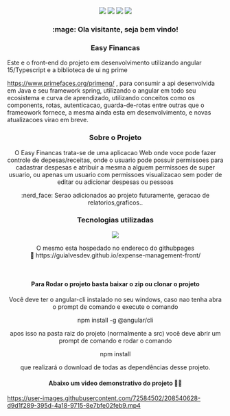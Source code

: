 
<div align="center" >
<img src="https://img.shields.io/badge/Angular-DD0031?style=for-the-badge&logo=angular&logoColor=white"/>
<img src="https://img.shields.io/badge/vscode-%2300f.svg?style=for-the-badge&logo=mysql&logoColor=white"/>
<img src="https://img.shields.io/badge/Microsoft_Azure-0089D6?style=for-the-badge&logo=microsoft-azure&logoColor=white"/>
<img src="https://img.shields.io/badge/TypeScript-007ACC?style=for-the-badge&logo=typescript&logoColor=white"/>
</div>


<h3 align="center">:mage: Ola visitante, seja bem vindo!<h3>


<h3 align="center">Easy Financas</h3>

<p>Este e o front-end do projeto em desenvolvimento utilizando angular 15/Typescript e a biblioteca de ui ng prime

https://www.primefaces.org/primeng/ , para consumir a api desenvolvida em Java e seu framework spring, utilizando o angular em todo seu ecosistema e curva de aprendizado, utilizando conceitos como os components, rotas, autenticacao, guarda-de-rotas entre outras que o frameowork fornece, a mesma ainda esta em desenvolvimento, e novas atualizacoes virao em breve.<p>

<h3 align="center">Sobre o Projeto</h3>
<p align="center">O Easy Financas trata-se de uma aplicacao Web onde voce pode fazer controle de depesas/receitas, onde o usuario pode possuir permissoes para cadastrar despesas e atribuir a mesma a alguem permissoes de super usuario, ou apenas um usuario com permissoes  visualizacao sem poder de editar ou adicionar despesas ou pessoas</p>

<p align="center" >:nerd_face: Serao adicionados ao projeto futuramente, geracao de relatorios,graficos..</p>

<h3 align="center">Tecnologias utilizadas </h3>
<p align="center">
  <a href="https://skillicons.dev">
    <img src="https://skillicons.dev/icons?i=angular,vscode,git,ts,html,css" />
  </a>
</p>


<p align="center">O mesmo esta hospedado no endereco do githubpages <br> 🚀
https://guialvesdev.github.io/expense-management-front/</p><br>


<h4 align="center">Para Rodar o projeto basta baixar o zip ou clonar o projeto</h4>

<p align="center">Você deve ter o angular-cli instalado no seu windows, caso nao tenha abra o prompt de comando e execute o comando</p>
<p align="center">npm install -g @angular/cli </p>

<p align="center">apos isso na pasta raiz do projeto (normalmente a src) você deve abrir um prompt de comando e rodar o comando <p>
<p align="center"><n>npm install</n></p>
<p align="center">que realizará o download de todas as dependências desse projeto.</p>

<h4 align="center" >Abaixo um video demonstrativo do projeto  🧑‍🚀 </h4>










https://user-images.githubusercontent.com/72584502/208540628-d9d1f289-395d-4a18-9715-8e7bfe02feb9.mp4



  





